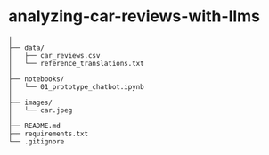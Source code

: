 # analyzing-car-reviews-with-llms


```analyzing-car-reviews-with-llms/
│
├── data/
│   ├── car_reviews.csv
│   └── reference_translations.txt
│
├── notebooks/
│   └── 01_prototype_chatbot.ipynb
│
├── images/
│   └── car.jpeg
│
├── README.md
├── requirements.txt
└── .gitignore
```
